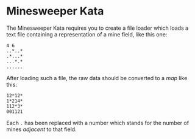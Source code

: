 # Minesweeper Kata

The Minesweeper Kata requires you to create a file loader which loads a text file containing a representation of a mine
field, like this one:

    4 6
    ..*..*
    .*...*
    ...*.*
    ......

After loading such a file, the raw data should be converted to a *map* like this:

    12*12*
    1*214*
    112*3*
    001121

Each ``.`` has been replaced with a number which stands for the number of mines *adjacent* to that field.
